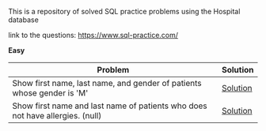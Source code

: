 This is a repository of solved SQL practice problems using the Hospital database

link to the questions: https://www.sql-practice.com/

<b>Easy</b>

| Problem  | Solution |
| ------------- | ------------- |
|Show first name, last name, and gender of patients whose gender is 'M' | [Solution](https://github.com/apmiravite/SQL/blob/SQL-Practice-Easy/Hospital%20database/easy/filter%20male%20patients.sql) |
| Show first name and last name of patients who does not have allergies. (null) | [Solution](https://github.com/apmiravite/SQL/blob/SQL-Practice-Easy/Hospital%20database/easy/no%20allergies%20filter.sql) |


